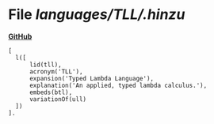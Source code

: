# File _languages/TLL/.hinzu_
**[GitHub](https://github.com/softlang/yas/blob/master/languages/TLL/.hinzu)**
```
[
  l([
      lid(tll),
      acronym('TLL'),
      expansion('Typed Lambda Language'),
      explanation('An applied, typed lambda calculus.'),
      embeds(btl),
      variationOf(ull)
  ])
].
```
